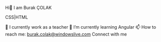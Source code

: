 Hi👋 I am Burak ÇOLAK

CSS|HTML

🔭 I currently work as a teacher
🌱 I’m currently learning Angular
📫 How to reach me: burak.colak@windowslive.com
Connect with me
